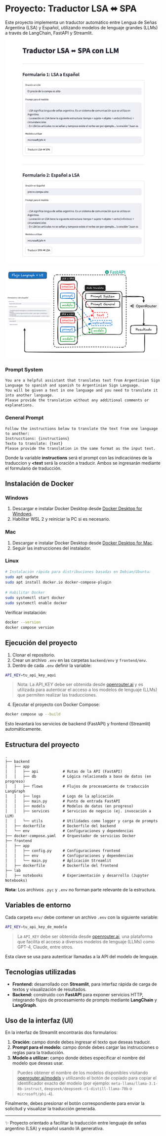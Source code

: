 # Proyecto: Traductor LSA ⬌️ SPA

Este proyecto implementa un traductor automático entre Lengua de Señas Argentina (LSA) y Español, utilizando modelos de lenguaje grandes (LLMs) a través de LangChain, FastAPI y Streamlit.

![Interfaz del Traductor LSA ⬌️ SPA](./img/UI.jpg)


![Flujo de datos etre UI y los servicios](./img/flow-service.png)

### Prompt System
```
You are a helpful assistant that translates text from Argentinian Sign Language to spanish and spanish to Argentinian Sign Language. 
You will be given a text in one language and you need to translate it into another language.
Please provide the translation without any additional comments or explanations.
```

### General Prompt

```
Follow the instructions below to translate the text from one language to another:
Instrucctions: {instructions}
Texto to translate: {text}
Please provide the translation in the same format as the input text.
```

Donde la variable <b>instructions</b> será el prompt con las indicaciónes de la traduccion y <b><text</b> será la oración a traducir. Ambos se ingresarán mediante el formulario de traducción.


### 
## Instalación de Docker

### Windows
1. Descargar e instalar Docker Desktop desde [Docker Desktop for Windows](https://www.docker.com/products/docker-desktop/).
2. Habilitar WSL 2 y reiniciar la PC si es necesario.

### Mac
1. Descargar e instalar Docker Desktop desde [Docker Desktop for Mac](https://www.docker.com/products/docker-desktop/).
2. Seguir las instrucciones del instalador.

### Linux
```bash
# Instalación rápida para distribuciones basadas en Debian/Ubuntu:
sudo apt update
sudo apt install docker.io docker-compose-plugin

# Habilitar Docker
sudo systemctl start docker
sudo systemctl enable docker
```

Verificar instalación:
```bash
docker --version
docker compose version
```


## Ejecución del proyecto

1. Clonar el repositorio.
2. Crear un archivo `.env` en las carpetas `backend/env` y `frontend/env`.
3. Dentro de cada `.env` definir la variable:

```bash
API_KEY=tu_api_key_aqui
```

> Nota: La API_KEY debe ser obtenida desde [openrouter.ai](https://openrouter.ai/) y es utilizada para autenticar el acceso a los modelos de lenguaje (LLMs) que permiten realizar las traducciones.

4. Ejecutar el proyecto con Docker Compose:

```bash
docker compose up --build
```

Esto levantará los servicios de backend (FastAPI) y frontend (Streamlit) automáticamente.


## Estructura del proyecto

```
.
├── backend
│   ├── app
│   │   ├── api           # Rutas de la API (FastAPI)
│   │   ├── db            # Lógica relacionada a base de datos (en progreso)
│   │   ├── flows         # Flujos de procesamiento de traducción LangGraph
│   │   ├── logs          # Logs de la aplicación
│   │   ├── main.py       # Punto de entrada FastAPI
│   │   ├── models        # Modelos de datos (en progreso)
│   │   ├── services      # Servicios de negocio (ej. invocación a LLM)
│   │   └── utils         # Utilidades como logger y carga de prompts
│   ├── dockerfile        # Dockerfile del backend
│   └── env               # Configuraciones y dependencias
├── docker-compose.yaml   # Orquestador de servicios Docker
├── frontend
│   ├── app
│   │   ├── config.py     # Configuraciones frontend
│   │   ├── env           # Configuraciones y dependencias
│   │   └── main.py       # Aplicación Streamlit
│   ├── dockerfile        # Dockerfile del frontend
├── lab
│   ├── notebooks         # Experimentación y desarrollo (Jupyter Notebooks)
```

**Nota:** Los archivos `.pyc` y `.env` no forman parte relevante de la estructura.


## Variables de entorno

Cada carpeta `env/` debe contener un archivo `.env` con la siguiente variable:

```bash
API_KEY=tu_api_key_de_modelo
```

> La `API_KEY` debe ser obtenida desde [openrouter.ai](https://openrouter.ai/), una plataforma que facilita el acceso a diversos modelos de lenguaje (LLMs) como GPT-4, Claude, entre otros.

Esta clave se usa para autenticar llamadas a la API del modelo de lenguaje.


## Tecnologías utilizadas

- **Frontend:** desarrollado con **Streamlit**, para interfaz rápida de carga de textos y visualización de resultados.
- **Backend:** construido con **FastAPI** para exponer servicios HTTP, integrando flujos de procesamiento de prompts mediante **LangChain** y **LangGraph**.


## Uso de la interfaz (UI)

En la interfaz de Streamlit encontrarás dos formularios:

1. **Oración:** campo donde debes ingresar el texto que deseas traducir.
2. **Prompt para el modelo:** campo donde debes cargar las instrucciones o reglas para la traducción.
3. **Modelo a utilizar:** campo donde debes especificar el nombre del modelo que deseas usar.

> Puedes obtener el nombre de los modelos disponibles visitando [openrouter.ai/models](https://openrouter.ai/models) y utilizando el botón de copiado para copiar el identificador exacto del modelo (por ejemplo: `meta-llama/llama-3.1-8b-instruct`, `deepseek/deepseek-r1-distill-llama-70b` o `microsoft/phi-4`).

Finalmente, debes presionar el botón correspondiente para enviar la solicitud y visualizar la traducción generada.


---

✨ Proyecto orientado a facilitar la traducción entre lenguaje de señas argentino (LSA) y español usando IA generativa.